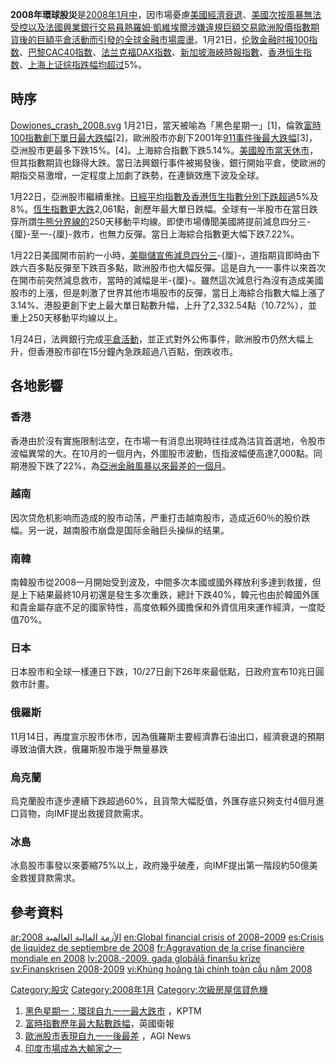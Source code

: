 **2008年環球股災**是[2008年1月中](../Page/2008年1月.md "wikilink")，因市場憂慮[美國經濟衰退](../Page/美國經濟.md "wikilink")、[美國次按風暴無法受控以及](../Page/2007年次級房屋信貸風暴.md "wikilink")[法國興業銀行交易員](../Page/法國興業銀行.md "wikilink")[熱羅姆·凱維埃爾涉嫌違規巨額交易歐洲股價指數期貨後的巨額](../Page/熱羅姆·凱維埃爾.md "wikilink")[平倉活動而引發的全球金融市場震盪](../Page/平倉.md "wikilink")。1月21日，[伦敦](../Page/伦敦证券交易所.md "wikilink")[金融时报100指数](../Page/伦敦金融时报100指数.md "wikilink")、[巴黎](../Page/泛歐股票交易所.md "wikilink")[CAC40指数](../Page/巴黎CAC40指数.md "wikilink")、[法兰克福](../Page/法兰克福证券交易所.md "wikilink")[DAX指数](../Page/德国DAX指数.md "wikilink")、[新加坡](../Page/新加坡交易所.md "wikilink")[海峽時報指數](../Page/新加坡海峽時報指數.md "wikilink")、[香港](../Page/香港交易所.md "wikilink")[恒生指数](../Page/恒生指数.md "wikilink")、[上海](../Page/上海证券交易所.md "wikilink")[上证综指跌幅均超过](../Page/上海证券交易所综合股价指数.md "wikilink")5%。

## 時序

[Dowjones_crash_2008.svg](https://zh.wikipedia.org/wiki/File:Dowjones_crash_2008.svg "fig:Dowjones_crash_2008.svg")
1月21日，當天被喻為「黑色星期一」\[1\]，倫敦[富時100指數創下單日最大跌幅](../Page/富時100指數.md "wikilink")\[2\]，歐洲股市亦創下2001年[911事件後最大跌幅](../Page/911事件.md "wikilink")\[3\]，亞洲股市更最多下跌15%。\[4\]。上海綜合指數下跌5.14%。[美國股市當天休市](../Page/美國股市.md "wikilink")，但其指數期貨也錄得大跌。當日法興銀行事件被揭發後，銀行開始平倉，使歐洲的期指交易激增，一定程度上加劇了跌勢，在連鎖效應下波及全球。

1月22日，亞洲股市繼續重挫。[日經平均指數及香港](../Page/日經平均指數.md "wikilink")[恆生指數分別下跌超過](../Page/恆生指數.md "wikilink")5%及8%。[恆生指數更大跌](../Page/恆生指數.md "wikilink")2,061點，創歷年最大單日跌幅。全球有一半股市在當日跌穿所謂[牛熊分界線的](../Page/牛熊分界線.md "wikilink")250天移動平均線。即使市場傳聞美國將提前減息四分三-{厘}-至一-{厘}-救市，也無力反彈。當日上海綜合指數更大幅下跌7.22%。

1月22日美國開市前約一小時，[美聯儲宣佈減息四分三](../Page/美聯儲.md "wikilink")-{厘}-，道指期貨即時由下跌六百多點反彈至下跌百多點，歐洲股市也大幅反彈。這是自九一一事件以來首次在開市前突然減息救市，當時的減幅是半-{厘}-。雖然這次減息行為沒有造成美國股市的上漲，但是刺激了世界其他市場股市的反彈，當日上海綜合指數大幅上漲了3.14%、港股更創下史上最大單日點數升幅，上升了2,332.54點（10.72%），並重上250天移動平均線以上。

1月24日，法興銀行完成[平倉活動](../Page/平倉.md "wikilink")，並正式對外公佈事件，歐洲股市仍然大幅上升，但香港股市卻在15分鐘內急跌超過八百點，倒跌收市。

## 各地影響

### 香港

香港由於沒有實施限制沽空，在市場一有消息出現時往往成為沽貨首選地，令股市波幅異常的大。在10月的一個月內，外圍股市波動，恆指波幅便高達7,000點。同期港股下跌了22%，為[亞洲金融風暴以來最差的一個月](../Page/亞洲金融風暴.md "wikilink")。

### 越南

因次贷危机影响而造成的股市动荡，严重打击越南股市，造成近60％的股价跌幅。另一说，越南股市崩盘是国际金融巨头操纵的结果。

### 南韓

南韓股市從2008一月開始受到波及，中間多次本國或國外釋放利多達到救援，但是上下結果最終10月初還是發生多次重跌，總計下跌40%，韓元也由於韓國外匯和貴金屬存底不足的國家特性，高度依賴外國擔保和外資信用來運作經濟，一度貶值70%。

### 日本

日本股市和全球一樣連日下跌，10/27日創下26年來最低點，日政府宣布10兆日圓救市計畫。

### 俄羅斯

11月14日，再度宣示股市休市，因為俄羅斯主要經濟靠石油出口，經濟衰退的預期導致油價大跌，俄羅斯股市幾乎無量暴跌

### 烏克蘭

烏克蘭股市逐步連續下跌超過60%，且貨幣大幅貶值，外匯存底只夠支付4個月進口貨物，向IMF提出救援貸款需求。

### 冰島

冰島股市事發以來萎縮75%以上，政府幾乎破產，向IMF提出第一階段約50億美金救援貸款需求。

## 參考資料

<div class="references-small">

<references />

</div>

[ar:الأزمة المالية العالمية
2008](../Page/ar:الأزمة_المالية_العالمية_2008.md "wikilink")
[en:Global financial crisis of
2008–2009](../Page/en:Global_financial_crisis_of_2008–2009.md "wikilink")
[es:Crisis de liquidez de septiembre de
2008](../Page/es:Crisis_de_liquidez_de_septiembre_de_2008.md "wikilink")
[fr:Aggravation de la crise financière mondiale en
2008](../Page/fr:Aggravation_de_la_crise_financière_mondiale_en_2008.md "wikilink")
[lv:2008.-2009. gada globālā finanšu
krīze](../Page/lv:2008.-2009._gada_globālā_finanšu_krīze.md "wikilink")
[sv:Finanskrisen
2008-2009](../Page/sv:Finanskrisen_2008-2009.md "wikilink") [vi:Khủng
hoảng tài chính toàn cầu năm
2008](../Page/vi:Khủng_hoảng_tài_chính_toàn_cầu_năm_2008.md "wikilink")

[Category:股灾](https://zh.wikipedia.org/wiki/Category:股灾 "wikilink")
[Category:2008年1月](https://zh.wikipedia.org/wiki/Category:2008年1月 "wikilink")
[Category:次級房屋信貸危機](https://zh.wikipedia.org/wiki/Category:次級房屋信貸危機 "wikilink")

1.  [黑色星期一：環球自九一一最大跌市](http://www.kptm.com/Global/story.asp?S=7750403)
    ，KPTM
2.  [富時指數歷年最大點數跌幅](http://blogs.guardian.co.uk/markets/2008/01/with_just_moments_to_go.html)，英國衛報
3.  [歐洲股市表現自九一一後最差](http://www.agi.it/business/news/200801211921-eco-ren0094-art.html)
    ，AGI News
4.  [印度市場成為大輸家之一](http://www.thehindubusinessline.com/2008/01/22/stories/2008012252011600.htm)